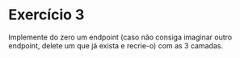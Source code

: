 # Exercício 3
Implemente do zero um endpoint (caso não consiga imaginar outro endpoint, delete um que já exista e recrie-o) com as 3 camadas.
